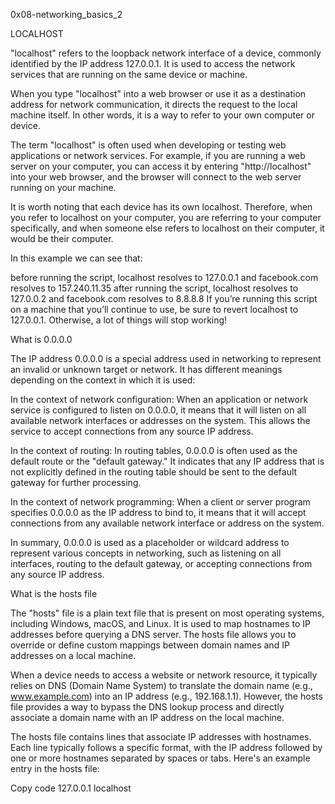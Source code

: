 0x08-networking_basics_2

LOCALHOST

"localhost" refers to the loopback network interface of a device, commonly identified by the IP address 127.0.0.1. It is used to access the network services that are running on the same device or machine.

When you type "localhost" into a web browser or use it as a destination address for network communication, it directs the request to the local machine itself. In other words, it is a way to refer to your own computer or device.

The term "localhost" is often used when developing or testing web applications or network services. For example, if you are running a web server on your computer, you can access it by entering "http://localhost" into your web browser, and the browser will connect to the web server running on your machine.

It is worth noting that each device has its own localhost. Therefore, when you refer to localhost on your computer, you are referring to your computer specifically, and when someone else refers to localhost on their computer, it would be their computer.

In this example we can see that:

before running the script, localhost resolves to 127.0.0.1 and facebook.com resolves to 157.240.11.35
after running the script, localhost resolves to 127.0.0.2 and facebook.com resolves to 8.8.8.8
If you’re running this script on a machine that you’ll continue to use, be sure to revert localhost to 127.0.0.1. Otherwise, a lot of things will stop working!

What is 0.0.0.0

The IP address 0.0.0.0 is a special address used in networking to represent an invalid or unknown target or network. It has different meanings depending on the context in which it is used:

In the context of network configuration: When an application or network service is configured to listen on 0.0.0.0, it means that it will listen on all available network interfaces or addresses on the system. This allows the service to accept connections from any source IP address.

In the context of routing: In routing tables, 0.0.0.0 is often used as the default route or the "default gateway." It indicates that any IP address that is not explicitly defined in the routing table should be sent to the default gateway for further processing.

In the context of network programming: When a client or server program specifies 0.0.0.0 as the IP address to bind to, it means that it will accept connections from any available network interface or address on the system.

In summary, 0.0.0.0 is used as a placeholder or wildcard address to represent various concepts in networking, such as listening on all interfaces, routing to the default gateway, or accepting connections from any source IP address.

What is the hosts file

The "hosts" file is a plain text file that is present on most operating systems, including Windows, macOS, and Linux. It is used to map hostnames to IP addresses before querying a DNS server. The hosts file allows you to override or define custom mappings between domain names and IP addresses on a local machine.

When a device needs to access a website or network resource, it typically relies on DNS (Domain Name System) to translate the domain name (e.g., www.example.com) into an IP address (e.g., 192.168.1.1). However, the hosts file provides a way to bypass the DNS lookup process and directly associate a domain name with an IP address on the local machine.

The hosts file contains lines that associate IP addresses with hostnames. Each line typically follows a specific format, with the IP address followed by one or more hostnames separated by spaces or tabs. Here's an example entry in the hosts file:

Copy code
127.0.0.1       localhost
